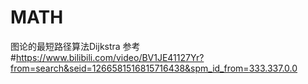 # MATH
图论的最短路径算法Dijkstra
参考#https://www.bilibili.com/video/BV1JE41127Yr?from=search&seid=1266581516815716438&spm_id_from=333.337.0.0

